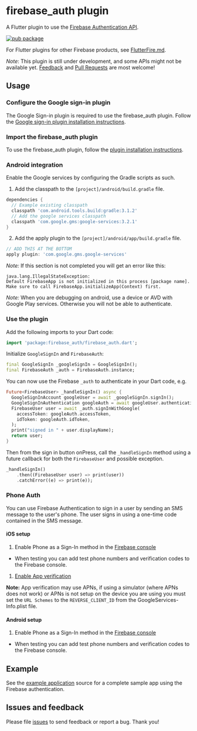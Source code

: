 # firebase_auth plugin
A Flutter plugin to use the [Firebase Authentication API](https://firebase.google.com/products/auth/).

[![pub package](https://img.shields.io/pub/v/firebase_auth.svg)](https://pub.dartlang.org/packages/firebase_auth)

For Flutter plugins for other Firebase products, see [FlutterFire.md](https://github.com/flutter/plugins/blob/master/FlutterFire.md).

*Note*: This plugin is still under development, and some APIs might not be available yet. [Feedback](https://github.com/flutter/flutter/issues) and [Pull Requests](https://github.com/flutter/plugins/pulls) are most welcome!

## Usage

### Configure the Google sign-in plugin
The Google Sign-in plugin is required to use the firebase_auth plugin. Follow the [Google sign-in plugin installation instructions](https://pub.dartlang.org/packages/google_sign_in#pub-pkg-tab-installing).

### Import the firebase_auth plugin
To use the firebase_auth plugin, follow the [plugin installation instructions](https://pub.dartlang.org/packages/firebase_auth#pub-pkg-tab-installing).

### Android integration

Enable the Google services by configuring the Gradle scripts as such.

1. Add the classpath to the `[project]/android/build.gradle` file.
```gradle
dependencies {
  // Example existing classpath
  classpath 'com.android.tools.build:gradle:3.1.2'
  // Add the google services classpath
  classpath 'com.google.gms:google-services:3.2.1'
}
```

2. Add the apply plugin to the `[project]/android/app/build.gradle` file.
```gradle
// ADD THIS AT THE BOTTOM
apply plugin: 'com.google.gms.google-services'
```

*Note:* If this section is not completed you will get an error like this:
```
java.lang.IllegalStateException:
Default FirebaseApp is not initialized in this process [package name].
Make sure to call FirebaseApp.initializeApp(Context) first.
```

*Note:* When you are debugging on android, use a device or AVD with Google Play services.
Otherwise you will not be able to authenticate.

### Use the plugin

Add the following imports to your Dart code:
```dart
import 'package:firebase_auth/firebase_auth.dart';
```

Initialize `GoogleSignIn` and `FirebaseAuth`:
```dart
final GoogleSignIn _googleSignIn = GoogleSignIn();
final FirebaseAuth _auth = FirebaseAuth.instance;
```

You can now use the Firebase `_auth` to authenticate in your Dart code, e.g.
```dart
Future<FirebaseUser> _handleSignIn() async {
  GoogleSignInAccount googleUser = await _googleSignIn.signIn();
  GoogleSignInAuthentication googleAuth = await googleUser.authentication;
  FirebaseUser user = await _auth.signInWithGoogle(
    accessToken: googleAuth.accessToken,
    idToken: googleAuth.idToken,
  );
  print("signed in " + user.displayName);
  return user;
}
```

Then from the sign in button onPress, call the `_handleSignIn` method using a future
callback for both the `FirebaseUser` and possible exception.
```dart
_handleSignIn()
    .then((FirebaseUser user) => print(user))
    .catchError((e) => print(e));
```

### Phone Auth

You can use Firebase Authentication to sign in a user by sending an SMS message to
the user's phone. The user signs in using a one-time code contained in the SMS message.

#### iOS setup

1. Enable Phone as a Sign-In method in the [Firebase console](https://console.firebase.google.com/u/0/project/_/authentication/providers)

  - When testing you can add test phone numbers and verification codes to the Firebase console.

1. [Enable App verification](https://firebase.google.com/docs/auth/ios/phone-auth#enable-app-verification)  

**Note:** App verification may use APNs, if using a simulator (where APNs does not work) or APNs is not setup on the
device you are using you must set the `URL Schemes` to the `REVERSE_CLIENT_ID` from the GoogleServices-Info.plist file.

#### Android setup

1. Enable Phone as a Sign-In method in the [Firebase console](https://console.firebase.google.com/u/0/project/_/authentication/providers)

  - When testing you can add test phone numbers and verification codes to the Firebase console.

## Example

See the [example application](https://github.com/flutter/plugins/tree/master/packages/firebase_auth/example) source
for a complete sample app using the Firebase authentication.

## Issues and feedback

Please file [issues](https://github.com/flutter/flutter/issues/new)
to send feedback or report a bug. Thank you!
